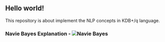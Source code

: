 ## Hello world!

This repository is about implement the NLP concepts in KDB+/q language.

### Navie Bayes Explanation - ![Navie Bayes](./Explanation/Navie_Bayes/)